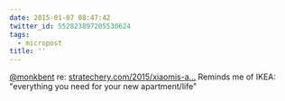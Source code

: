 ```yaml
---
date: 2015-01-07 08:47:42
twitter_id: 552823897205530624
tags:
  - micropost
title: ''
---
```


[@monkbent](https://twitter.com/monkbent) re: [stratechery.com/2015/xiaomis-a…](http://stratechery.com/2015/xiaomis-ambition/) Reminds me of IKEA: "everything you need for your new apartment/life"
